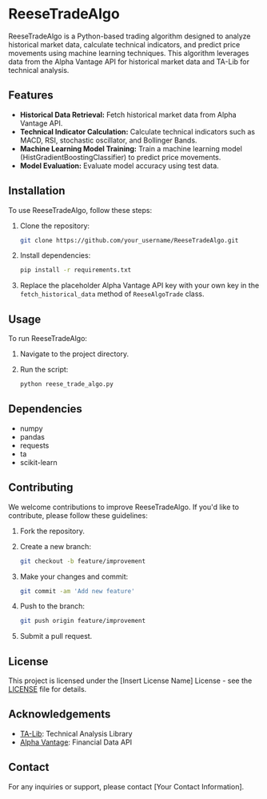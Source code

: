 # ReeseTradeAlgo

ReeseTradeAlgo is a Python-based trading algorithm designed to analyze historical market data, calculate technical indicators, and predict price movements using machine learning techniques. This algorithm leverages data from the Alpha Vantage API for historical market data and TA-Lib for technical analysis.

## Features

- **Historical Data Retrieval:** Fetch historical market data from Alpha Vantage API.
- **Technical Indicator Calculation:** Calculate technical indicators such as MACD, RSI, stochastic oscillator, and Bollinger Bands.
- **Machine Learning Model Training:** Train a machine learning model (HistGradientBoostingClassifier) to predict price movements.
- **Model Evaluation:** Evaluate model accuracy using test data.

## Installation

To use ReeseTradeAlgo, follow these steps:

1. Clone the repository:

    ```bash
    git clone https://github.com/your_username/ReeseTradeAlgo.git
    ```

2. Install dependencies:

    ```bash
    pip install -r requirements.txt
    ```

3. Replace the placeholder Alpha Vantage API key with your own key in the `fetch_historical_data` method of `ReeseAlgoTrade` class.

## Usage

To run ReeseTradeAlgo:

1. Navigate to the project directory.
2. Run the script:

    ```bash
    python reese_trade_algo.py
    ```

## Dependencies

- numpy
- pandas
- requests
- ta
- scikit-learn

## Contributing

We welcome contributions to improve ReeseTradeAlgo. If you'd like to contribute, please follow these guidelines:

1. Fork the repository.
2. Create a new branch:

    ```bash
    git checkout -b feature/improvement
    ```

3. Make your changes and commit:

    ```bash
    git commit -am 'Add new feature'
    ```

4. Push to the branch:

    ```bash
    git push origin feature/improvement
    ```

5. Submit a pull request.

## License

This project is licensed under the [Insert License Name] License - see the [LICENSE](LICENSE) file for details.

## Acknowledgements

- [TA-Lib](https://github.com/mrjbq7/ta-lib): Technical Analysis Library
- [Alpha Vantage](https://www.alphavantage.co/): Financial Data API

## Contact

For any inquiries or support, please contact [Your Contact Information].
